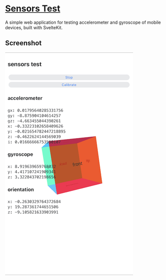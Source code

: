 # [Sensors Test](https://sensors-test.vercel.app/)
A simple web application for testing accelerometer and gyroscope of mobile devices, built with SvelteKit.

## Screenshot
![screenshot of sensors test app](screenshot.jpg)
